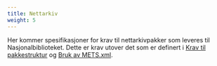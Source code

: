 ```yaml
---
title: Nettarkiv
weight: 5
---
```


Her kommer spesifikasjoner for krav til nettarkivpakker som leveres til Nasjonalbiblioteket. Dette er krav utover det som er definert i [Krav til pakkestruktur](https://digitalpreservation.no/nb/docs/dps/sip/1.0/structure/) og [Bruk av METS.xml](https://digitalpreservation.no/nb/docs/dps/sip/1.0/mets/).